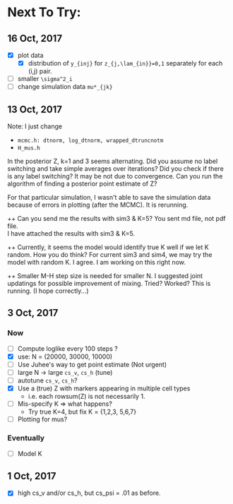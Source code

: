 # Next To Try:

## 16 Oct, 2017

- [X] plot data
    - [X] distribution of `y_{inj}` for `z_{j,\lam_{in}}=0,1` separately for each (i,j) pair.
- [ ] smaller `\sigma^2_i`
- [ ] change simulation data `mu*_{jk}`

## 13 Oct, 2017
Note: I just change 

- `mcmc.h: dtnorm, log_dtnorm, wrapped_dtruncnotm`
- `H_mus.h`

In the posterior Z, k=1 and 3 seems alternating.  Did you assume no label switching and take simple averages over iterations?  Did you check if there is any label switching?  It may be not due to convergence.  Can you run the algorithm of finding a posterior point estimate of Z?  

For that particular simulation, I wasn't able to save the simulation data because of errors in plotting (after the MCMC). It is rerunning. 

++ Can you send me the results with sim3 & K=5?  You sent md file, not pdf file.  
I have attached the results with sim3 & K=5.

++ Currently, it seems the model would identify true K well if we let K random.  How you do think?  For current sim3 and sim4, we may try the model with random K.
I agree. I am working on this right now.

++ Smaller M-H step size is needed for smaller N.  I suggested joint updatings for possible improvement of mixing.  Tried?  Worked?
This is  running. (I hope correctly...)

## 3 Oct, 2017

### Now 
- [ ] Compute loglike every 100 steps ?
- [X] use: N = (20000, 30000, 10000)
- [ ] Use Juhee's way to get point estimate (Not urgent)
- [ ] large N -> large `cs_v`, `cs_h` (tune)
- [ ] autotune `cs_v`, `cs_h`?
- [X] Use a (true) Z with markers appearing in multiple cell types
    - i.e. each rowsum(Z) is not necessarily 1.
- [ ] Mis-specify K => what happens? 
    - Try true K=4, but fix K = {1,2,3, 5,6,7}
- [ ] Plotting for mus?

### Eventually 
- [ ] Model K


## 1 Oct, 2017
- [x] high cs_v and/or cs_h, but cs_psi = .01 as before.
